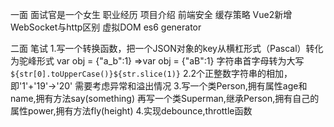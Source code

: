 一面 面试官是一个女生
职业经历
项目介绍 前端安全
缓存策略
Vue2新增
WebSocket与http区别
虚拟DOM
es6 generator


二面
笔试
1.写一个转换函数，把一个JSON对象的key从横杠形式（Pascal）转化为驼峰形式
  var obj = {"a_b":1} =>var obj = {"aB":1}
  字符串首字母转为大写`${str[0].toUpperCase()}${str.slice(1)}`
2.2个正整数字符串的相加，即'1'+'19'->'20'
  需要考虑异常和溢出情况
3.写一个类Person,拥有属性age和name,拥有方法say(something)
  再写一个类Superman,继承Person,拥有自己的属性power,拥有方法fly(height)
4.实现debounce,throttle函数

